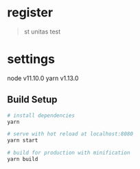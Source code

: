 # register

> st unitas test

# settings

node v11.10.0
yarn v1.13.0

## Build Setup

``` bash
# install dependencies
yarn

# serve with hot reload at localhost:8080
yarn start

# build for production with minification
yarn build

